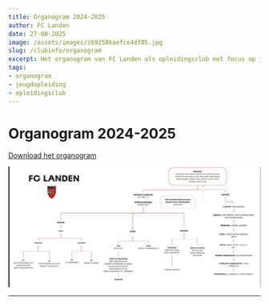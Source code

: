 ```yaml
---
title: Organogram 2024-2025
author: FC Landen
date: 27-08-2025
image: /assets/images/i692586aefce4df05.jpg
slug: /clubinfo/organogram
excerpt: Het organogram van FC Landen als opleidingsclub met focus op jeugdopleiding en doorstroming naar het eerste elftal.
tags:
- organogram
- jeugdopleiding
- opleidingsclub
---
```


# Organogram 2024-2025

[Download het organogram](assets/documents/Fc_Landen_Organogram-1.pdf)

![Image](https://raw.githubusercontent.com/jacoux/fc-landen/main/src/assets/images/i6ebfac031a2d6f441f8735a791c3b132.png)

---